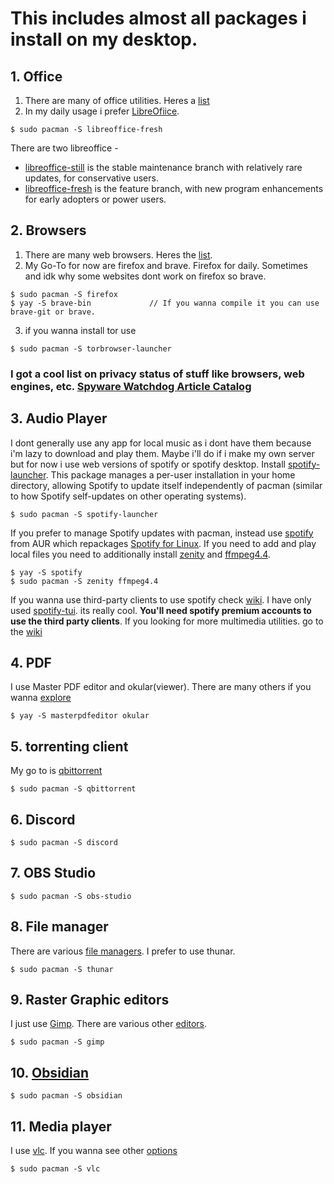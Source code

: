# This includes almost all packages i install on my desktop.

## 1. Office 
1. There are many of office utilities. Heres a [list](https://wiki.archlinux.org/title/Category:Office)
2. In my daily usage i prefer [LibreOfiice](https://wiki.archlinux.org/title/LibreOffice).
~~~
$ sudo pacman -S libreoffice-fresh
~~~
There are two libreoffice -
  * [libreoffice-still](https://archlinux.org/packages/?name=libreoffice-still) is the stable maintenance branch with relatively rare updates, for conservative users.
  * [libreoffice-fresh](https://archlinux.org/packages/?name=libreoffice-fresh) is the feature branch, with new program enhancements for early adopters or power users.

## 2. Browsers
1. There are many web browsers. Heres the [list](https://wiki.archlinux.org/title/List_of_applications/Internet#Web_browsers).
2. My Go-To for now are firefox and brave. Firefox for daily. Sometimes and idk why some websites dont work on firefox so brave.
~~~
$ sudo pacman -S firefox
$ yay -S brave-bin             // If you wanna compile it you can use brave-git or brave.
~~~
3. if you wanna install tor use
```
$ sudo pacman -S torbrowser-launcher
```
### I got a cool list on privacy status of stuff like browsers, web engines, etc. [Spyware Watchdog Article Catalog](https://xgqt.gitlab.io/spywarewatchdog/articles/index.html)

## 3. Audio Player
I dont generally use any app for local music as i dont have them because i'm lazy to download and play them. Maybe i'll do if i make my own server but for now i use web versions of spotify or spotify desktop. Install [spotify-launcher](https://archlinux.org/packages/?name=spotify-launcher). This package manages a per-user installation in your home directory, allowing Spotify to update itself independently of pacman (similar to how Spotify self-updates on other operating systems).
~~~
$ sudo pacman -S spotify-launcher
~~~

If you prefer to manage Spotify updates with pacman, instead use [spotify](https://aur.archlinux.org/packages/spotify) from AUR which repackages [Spotify for Linux](https://www.spotify.com/us/download/linux/). If you need to add and play local files you need to additionally install [zenity](https://archlinux.org/packages/?name=zenity) and [ffmpeg4.4](https://archlinux.org/packages/?name=ffmpeg4.4). 
~~~
$ yay -S spotify
$ sudo pacman -S zenity ffmpeg4.4
~~~
If you wanna use third-party clients to use spotify check [wiki](https://wiki.archlinux.org/title/spotify). I have only used [spotify-tui](https://github.com/Rigellute/spotify-tui). its really cool. **You'll need spotify premium accounts to use the third party clients**.
If you looking for more multimedia utilities. go to the [wiki](https://wiki.archlinux.org/title/List_of_applications/Multimedia)

## 4. PDF
I use Master PDF editor and okular(viewer). There are many others if you wanna [explore](https://wiki.archlinux.org/title/PDF,_PS_and_DjVu)
~~~
$ yay -S masterpdfeditor okular
~~~

## 5. torrenting client
My go to is [qbittorrent](https://wiki.archlinux.org/title/QBittorrent)
~~~
$ sudo pacman -S qbittorrent
~~~

## 6. Discord
~~~
$ sudo pacman -S discord
~~~

## 7. OBS Studio
~~~
$ sudo pacman -S obs-studio
~~~
## 8. File manager
There are various [file managers](https://wiki.archlinux.org/title/Category:File_managers). I prefer to use thunar.
~~~
$ sudo pacman -S thunar
~~~
## 9. Raster Graphic editors
I just use [Gimp](https://wiki.archlinux.org/title/GIMP). There are various other [editors](https://wiki.archlinux.org/title/List_of_applications/Multimedia#Raster_graphics_editors).
~~~
$ sudo pacman -S gimp
~~~
## 10. [Obsidian](https://obsidian.md/)
~~~
$ sudo pacman -S obsidian
~~~
## 11. Media player
I use [vlc](https://wiki.archlinux.org/title/VLC_media_player). If you wanna see other [options](https://wiki.archlinux.org/title/List_of_applications/Multimedia#Video)
~~~
$ sudo pacman -S vlc
~~~
